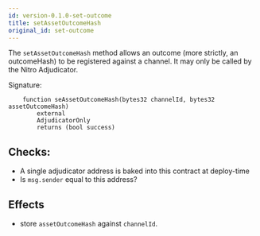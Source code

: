 ```yaml
---
id: version-0.1.0-set-outcome
title: setAssetOutcomeHash
original_id: set-outcome
---
```


The `setAssetOutcomeHash` method allows an outcome (more strictly, an outcomeHash) to be registered against a channel. It may only be called by the Nitro Adjudicator.

Signature:

```solidity
    function seAssetOutcomeHash(bytes32 channelId, bytes32 assetOutcomeHash)
        external
        AdjudicatorOnly
        returns (bool success)
```

## Checks:

- A single adjudicator address is baked into this contract at deploy-time
- Is `msg.sender` equal to this address?

## Effects

- store `assetOutcomeHash` against `channelId`.
